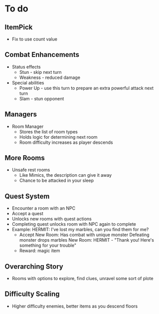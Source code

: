 # To do

## ItemPick
- Fix to use count value


## Combat Enhancements
- Status effects
    - Stun - skip next turn
    - Weakness - reduced damage
- Special abilities
    - Power Up - use this turn to prepare an extra powerful attack next turn
    - Slam - stun opponent

## Managers
- Room Manager
    - Stores the list of room types
    - Holds logic for determining next room
    - Room difficulty increases as player descends

## More Rooms
- Unsafe rest rooms
    - Like Mimics, the description can give it away
    - Chance to be attacked in your sleep

## Quest System
- Encounter a room with an NPC
- Accept a quest
- Unlocks new rooms with quest actions
- Completing quest unlocks room with NPC again to complete
- Example:
    HERMIT: I've lost my marbles, can you find them for me?
    - Accept
    New Room: Has combat with unique monster
        Defeating monster drops marbles
    New Room: HERMIT - "Thank you! Here's something for your trouble"
    - Reward: magic item

## Overarching Story
- Rooms with options to explore, find clues, unravel some sort of plote

## Difficulty Scaling
- Higher difficulty enemies, better items as you descend floors